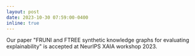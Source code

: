 ```yaml
---
layout: post
date: 2023-10-30 07:59:00-0400
inline: true
---
```


Our paper "FRUNI and FTREE synthetic knowledge graphs for evaluating explainability" is accepted at NeurIPS XAIA workshop 2023.